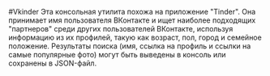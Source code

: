 #Vkinder
Эта консольная утилита похожа на приложение "Tinder". 
Она принимает имя пользователя ВКонтакте и ищет наиболее подходящих "партнеров" среди других пользователей ВКонтакте, 
используя информацию из их профилей, такую как возраст, пол, город и семейное положение. 
Результаты поиска (имя, ссылка на профиль и ссылки на самые популярные фото) могут быть выведены в консоль или сохранены в JSON-файл.

